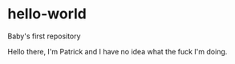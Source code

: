 # hello-world
Baby's first repository

Hello there, I'm Patrick and I have no idea what the fuck I'm doing.
